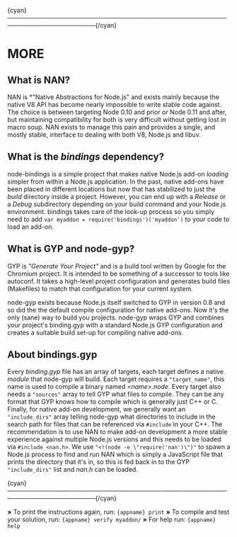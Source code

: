 {cyan}──────────────────────────────────────────────────────────────────────{/cyan}

# MORE

## What is NAN?

NAN is *"Native Abstractions for Node.js" and exists mainly because the native V8 API has become nearly impossible to write stable code against. The choice is between targeting Node 0.10 and prior *or* Node 0.11 and after, but maintaining compatibility for both is very difficult without getting lost in macro soup. NAN exists to manage this pain and provides a single, and mostly stable, interface to dealing with both V8, Node.js and libuv.


## What is the *bindings* dependency?

node-bindings is a simple project that makes native Node.js add-on *loading* simpler from within a Node.js application. In the past, native add-ons have been placed in different locations but now that has stabilized to just the *build* directory inside a project. However, you can end up with a *Release* or a *Debug* subdirectory depending on your build command and your Node.js environment. bindings takes care of the look-up process so you simply need to add `var myaddon = require('bindings')('myaddon')` to your code to load an add-on.


## What is GYP and node-gyp?

GYP is *"Generate Your Project"* and is a build tool written by Google for the Chromium project. It is intended to be something of a successor to tools like autoconf. It takes a high-level project configuration and generates build files (Makefiles) to match that configuration for your current system.

node-gyp exists because Node.js itself switched to GYP in version 0.8 and so did the the default compile configuration for native add-ons. Now it's the only (sane) way to build you projects. node-gyp wraps GYP and combines your project's binding.gyp with a standard Node.js GYP configuration and creates a suitable build set-up for compiling native add-ons.


## About bindings.gyp

Every _binding.gyp_ file has an array of targets, each target defines a native *module* that node-gyp will build. Each target requires a `"target_name"`, this name is used to compile a binary named *&lt;name&gt;.node*. Every target also needs a `"sources"` array to tell GYP what files to compile. They can be any format that GYP knows how to compile which is generally just C++ or C. Finally, for native add-on development, we generally want an `"include_dirs"` array telling node-gyp what directories to include in the search path for files that can be referenced via `#include` in your C++. The recommendation is to use NAN to make add-on development a more stable experience against multiple Node.js versions and this needs to be loaded via `#include <nan.h>`. We use `"<!(node -e \"require('nan')\")"` to spawn a Node.js process to find and run NAN which is simply a JavaScript file that prints the directory that it's in, so this is fed back in to the GYP `"include_dirs"` list and *nan.h* can be loaded.


{cyan}──────────────────────────────────────────────────────────────────────{/cyan}

 __»__ To print the instructions again, run: `{appname} print`
 __»__ To compile and test your solution, run: `{appname} verify myaddon/`
 __»__ For help run: `{appname} help`
